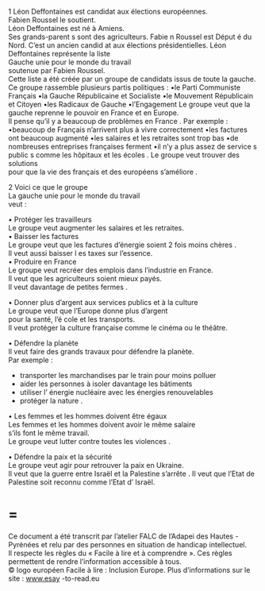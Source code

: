 1 
Léon Deffontaines est candidat  aux élections européennes.  
Fabien Roussel le soutient.  
Léon Deffontaines est né à Amiens.  
Ses grands-parent s sont des agriculteurs. 
Fabie n Roussel est Déput é du Nord. 
C’est un ancien candid at aux élections présidentielles. 
Léon Deffontaines  représente la liste  
Gauche unie pour le monde du travail  
soutenue par Fabien Roussel.  
Cette liste a été créée par un groupe de candidats
issus de toute la gauche.
Ce groupe rassemble plusieurs partis politiques : 
•le Parti Communiste Français
•la Gauche Républicaine et Socialiste
•le Mouvement Républicain et Citoyen
•les Radicaux de Gauche
•l’Engagement
Le groupe  veut que la gauche reprenne le pouvoir en France et en Europe.  
Il pense qu’il y a beaucoup de problèmes  en France . 
Par exemple  : 
•beaucoup de Français n’arrivent plus à vivre correctement
•les factures  ont beaucoup augmenté
•les salaires  et les retraites sont trop bas
•de nombreuses  entreprises  françaises  ferment
•il n’y a plus assez de  service s public s comme les hôpitaux  et les écoles .
Le groupe  veut trouver des solutions  
pour que la vie des français et des européens s’améliore . 

2 
 Voici ce que le groupe   
La gauche unie pour le monde du travail  
veut :  
 
• Protéger  les travailleurs  
Le groupe  veut augmenter les salaires et les retraites.  
• Baisser les factures  
Le groupe  veut que les  factures d’énergie  soient 2 fois moins chères .  
Il veut aussi baisser l es taxes sur l’essence.   
• Produire en France  
Le groupe  veut recréer  des emplois dans l’industrie en France.  
Il veut que les agriculteurs soient mieux  payés.   
Il veut davantage de petites fermes . 
 
• Donner plus d’argent aux services publics et à la culture  
Le groupe  veut que l’Europe  donne plus d’argent  
pour la santé, l’é cole et les transports.  
Il veut protéger  la culture française comme le cinéma  ou le théâtre.  
 
• Défendre la planète  
Il veut faire des grands travaux pour défendre la planète.  
Par exemple  :  
- transporter les marchandises par le train pour moins polluer  
- aider les personnes à isoler  davantage  les bâtiments  
- utiliser l’ énergie nucléaire avec les énergies  renouvelables   
- protéger la nature . 
 
• Les femmes et les hommes doivent être égaux  
Les femmes et les hommes doivent avoir le même salaire  
s’ils font  le même travail.  
Le groupe  veut lutter contre toutes les violences . 
 
• Défendre  la paix et la sécurité  
Le groupe  veut agir pour retrouver  la paix en Ukraine.  
Il veut que  la guerre entre Israël et la Palestine  s’arrête . 
Il veut que  l’Etat de Palestine  soit reconnu  comme  l’Etat d’  Israël.  
 
 
= 
= 
Ce document a été transcrit par l’atelier FALC de l’Adapei des Hautes -Pyrénées et relu par des 
personnes en situation de handicap intellectuel.  
Il respecte les règles du «  Facile à lire et à comprendre  ». Ces règles permettent de rendre 
l’information accessible à tous.  
© logo européen Facile à lire  : Inclusion Europe. Plus d’informations sur le site  : www.esay -to-read.eu  

